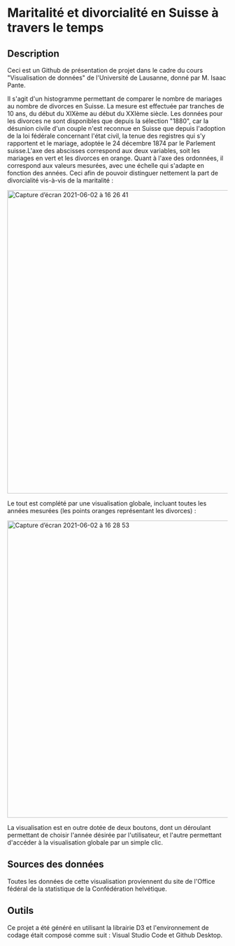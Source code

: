# Maritalité et divorcialité en Suisse à travers le temps

## Description

Ceci est un Github de présentation de projet dans le cadre du cours "Visualisation de données" de l'Université de Lausanne, donné par M. Isaac Pante.

Il s'agit d'un histogramme permettant de comparer le nombre de mariages au nombre de divorces en Suisse. La mesure est effectuée par tranches de 10 ans, du début du XIXème au début du XXIème siècle. Les données pour les divorces ne sont disponibles que depuis la sélection "1880", car la désunion civile d'un couple n'est reconnue en Suisse que depuis l'adoption de la loi fédérale concernant l'état civil, la tenue des registres qui s'y rapportent et le mariage, adoptée le 24 décembre 1874 par le Parlement suisse.L'axe des abscisses correspond aux deux variables, soit les mariages en vert et les divorces en orange. Quant à l'axe des ordonnées, il correspond aux valeurs mesurées, avec une échelle qui s'adapte en fonction des années. Ceci afin de pouvoir distinguer nettement la part de divorcialité vis-à-vis de la maritalité : 

<img width="694" alt="Capture d’écran 2021-06-02 à 16 26 41" src="https://user-images.githubusercontent.com/81432942/120498259-61170300-c3bf-11eb-8885-12a6f5aeeea6.png">

Le tout est complété par une visualisation globale, incluant toutes les années mesurées (les points oranges représentant les divorces) :

<img width="680" alt="Capture d’écran 2021-06-02 à 16 28 53" src="https://user-images.githubusercontent.com/81432942/120498651-acc9ac80-c3bf-11eb-806e-14439727a93a.png">

La visualisation est en outre dotée de deux boutons, dont un déroulant permettant de choisir l'année désirée par l'utilisateur, et l'autre permettant d'accéder à la visualisation globale par un simple clic.

## Sources des données

Toutes les données de cette visualisation proviennent du site de l'Office fédéral de la statistique de la Confédération helvétique.

## Outils

Ce projet a été généré en utilisant la librairie D3 et l'environnement de codage était composé comme suit : Visual Studio Code et Github Desktop.


